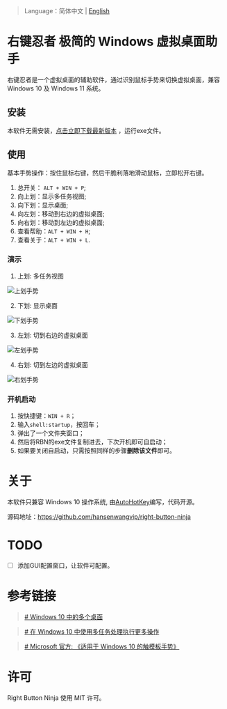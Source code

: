 > Language：简体中文 | [English](https://github.com/hansenwangvip/right-button-ninja/blob/master/README.md)

# 右键忍者 极简的 Windows 虚拟桌面助手

右键忍者是一个虚拟桌面的辅助软件，通过识别鼠标手势来切换虚拟桌面，兼容 Windows 10 及 Windows 11 系统。

## 安装

本软件无需安装，[点击立即下载最新版本](https://github.com/hansenwangvip/right-button-ninja/releases/download/v1.0.1/RBN.right-button-ninja@1.0.1.zip)
，运行exe文件。

## 使用

基本手势操作：按住鼠标右键，然后干脆利落地滑动鼠标，立即松开右键。

1. 总开关： `ALT + WIN + P`;
2. 向上划：显示多任务视图;
3. 向下划：显示桌面;
4. 向左划：移动到右边的虚拟桌面;
5. 向右划：移动到左边的虚拟桌面;
6. 查看帮助：`ALT + WIN + H`;
7. 查看关于：`ALT + WIN + L`.

### 演示

1. 上划: 多任务视图

![上划手势](./imgs/slide-up.gif)

2. 下划: 显示桌面

![下划手势](./imgs/slide-down.gif)

3. 左划: 切到右边的虚拟桌面

![左划手势](./imgs/slide-left.gif)

4. 右划: 切到左边的虚拟桌面

![右划手势](./imgs/slide-right.gif)

### 开机启动
1. 按快捷键：`WIN + R`；
2. 输入`shell:startup`，按回车；
3. 弹出了一个文件夹窗口；
4. 然后将RBN的exe文件复制进去，下次开机即可自启动；
5. 如果要关闭自启动，只需按照同样的步骤**删除该文件**即可。

# 关于

本软件只兼容 Windows 10 操作系统, 由[AutoHotKey](http://ahkcn.sourceforge.net/docs/Tutorial.htm)编写，代码开源。

源码地址：<https://github.com/hansenwangvip/right-button-ninja>


# TODO

- [ ] 添加GUI配置窗口，让软件可配置。


# 参考链接

> [# Windows 10 中的多个桌面](https://support.microsoft.com/zh-cn/help/4028538/windows-10-multiple-desktops)

> [# 在 Windows 10 中使用多任务处理执行更多操作](https://support.microsoft.com/zh-cn/help/4026282/windows-10-get-more-done-with-multitasking)

> [# Microsoft 官方: 《适用于 Windows 10 的触摸板手势》](https://support.microsoft.com/zh-cn/help/4027871/windows-10-touchpad-gestures)

# 许可

Right Button Ninja 使用 MIT 许可。
